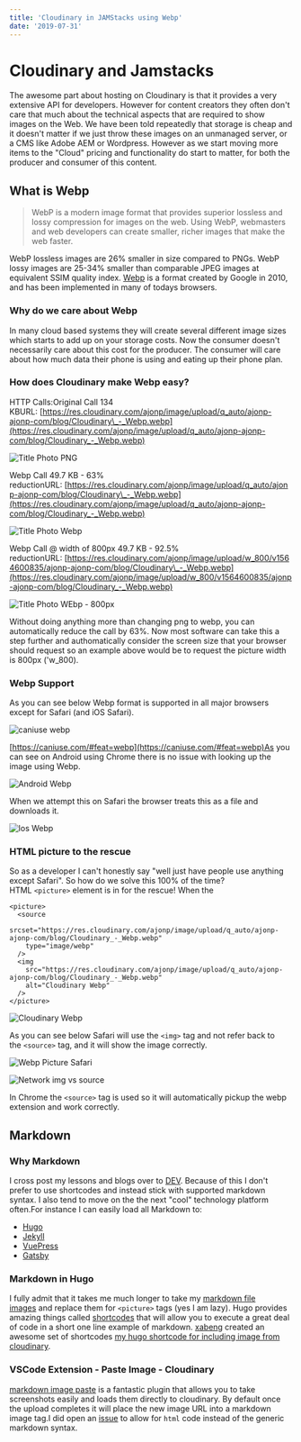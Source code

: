 ```yaml
---
title: 'Cloudinary in JAMStacks using Webp'
date: '2019-07-31'
---
```


# Cloudinary and Jamstacks

The awesome part about hosting on Cloudinary is that it provides a very extensive API for developers. However for content creators they often don't care that much about the technical aspects that are required to show images on the Web. We have been told repeatedly that storage is cheap and it doesn't matter if we just throw these images on an unmanaged server, or a CMS like Adobe AEM or Wordpress. However as we start moving more items to the "Cloud" pricing and functionality do start to matter, for both the producer and consumer of this content.

## What is Webp[](https://codingcat.dev/blog/cloudinary-in-jamstacks-using-webp#what-is-webp)

> WebP is a modern image format that provides superior lossless and lossy compression for images on the web. Using WebP, webmasters and web developers can create smaller, richer images that make the web faster.

WebP lossless images are 26% smaller in size compared to PNGs. WebP lossy images are 25-34% smaller than comparable JPEG images at equivalent SSIM quality index. [Webp](https://developers.google.com/speed/webp/) is a format created by Google in 2010, and has been implemented in many of todays browsers.

### Why do we care about Webp[](https://codingcat.dev/blog/cloudinary-in-jamstacks-using-webp#why-do-we-care-about-webp)

In many cloud based systems they will create several different image sizes which starts to add up on your storage costs. Now the consumer doesn't necessarily care about this cost for the producer. The consumer will care about how much data their phone is using and eating up their phone plan.

### How does Cloudinary make Webp easy?[](https://codingcat.dev/blog/cloudinary-in-jamstacks-using-webp#how-does-cloudinary-make-webp-easy)

HTTP Calls:Original Call 134 KBURL: [https://res.cloudinary.com/ajonp/image/upload/q_auto/ajonp-ajonp-com/blog/Cloudinary\_-_Webp.webp](https://res.cloudinary.com/ajonp/image/upload/q_auto/ajonp-ajonp-com/blog/Cloudinary_-_Webp.webp)

![Title Photo PNG](https://res.cloudinary.com/ajonp/image/upload/f_auto,q_auto/ajonp-ajonp-com/blog/hffb2m4yoewvtwd2np2f.png)

Webp Call 49.7 KB - 63% reductionURL: [https://res.cloudinary.com/ajonp/image/upload/q_auto/ajonp-ajonp-com/blog/Cloudinary\_-_Webp.webp](https://res.cloudinary.com/ajonp/image/upload/q_auto/ajonp-ajonp-com/blog/Cloudinary_-_Webp.webp)

![Title Photo Webp](https://res.cloudinary.com/ajonp/image/upload/f_auto,q_auto/ajonp-ajonp-com/blog/kjzt6byjwsdwou7pw19w.png)

Webp Call @ width of 800px 49.7 KB - 92.5% reductionURL: [https://res.cloudinary.com/ajonp/image/upload/w_800/v1564600835/ajonp-ajonp-com/blog/Cloudinary\_-_Webp.webp](https://res.cloudinary.com/ajonp/image/upload/w_800/v1564600835/ajonp-ajonp-com/blog/Cloudinary_-_Webp.webp)

![Title Photo WEbp - 800px](https://res.cloudinary.com/ajonp/image/upload/f_auto,q_auto/ajonp-ajonp-com/blog/tnvs0tqkfawkzmseeae3.png)

Without doing anything more than changing png to webp, you can automatically reduce the call by 63%. Now most software can take this a step further and authomatically consider the screen size that your browser should request so an example above would be to request the picture width is 800px ('w_800).

### Webp Support[](https://codingcat.dev/blog/cloudinary-in-jamstacks-using-webp#webp-support)

As you can see below Webp format is supported in all major browsers except for Safari (and iOS Safari).

![caniuse webp](https://res.cloudinary.com/ajonp/image/upload/f_auto,q_auto/ajonp-ajonp-com/blog/fevcd3nnmbjwdtosomva.png)

[https://caniuse.com/#feat=webp](https://caniuse.com/#feat=webp)As you can see on Android using Chrome there is no issue with looking up the image using Webp.

![Android Webp](https://res.cloudinary.com/ajonp/image/upload/f_auto,q_auto/v1564962205/ajonp-ajonp-com/blog/h2totv0ub4jndjjnc7rf.png)

When we attempt this on Safari the browser treats this as a file and downloads it.

![Ios Webp](https://res.cloudinary.com/ajonp/image/upload/f_auto,q_auto/v1564961942/ajonp-ajonp-com/blog/a8lmuu47pztq0jevrhku.png)

### HTML picture to the rescue[](https://codingcat.dev/blog/cloudinary-in-jamstacks-using-webp#html-picture-to-the-rescue)

So as a developer I can't honestly say "well just have people use anything except Safari". So how do we solve this 100% of the time? HTML `<picture>` element is in for the rescue! When the

```
<picture>
  <source
    srcset="https://res.cloudinary.com/ajonp/image/upload/q_auto/ajonp-ajonp-com/blog/Cloudinary_-_Webp.webp"
    type="image/webp"
  />
  <img
    src="https://res.cloudinary.com/ajonp/image/upload/q_auto/ajonp-ajonp-com/blog/Cloudinary_-_Webp.webp"
    alt="Cloudinary Webp"
  />
</picture>

```

![Cloudinary Webp](https://res.cloudinary.com/ajonp/image/upload/f_auto,q_auto/ajonp-ajonp-com/blog/Cloudinary_-_Webp.png)

As you can see below Safari will use the `<img>` tag and not refer back to the `<source>` tag, and it will show the image correctly.

![Webp Picture Safari](https://res.cloudinary.com/ajonp/image/upload/f_auto,q_auto/ajonp-ajonp-com/blog/pwbznjt7jh166kacevkx.png)

![Network img vs source](https://res.cloudinary.com/ajonp/image/upload/f_auto,q_auto/ajonp-ajonp-com/blog/ylcgjkzqau17g3cov6by.png)

In Chrome the `<source>` tag is used so it will automatically pickup the webp extension and work correctly.

## Markdown[](https://codingcat.dev/blog/cloudinary-in-jamstacks-using-webp#markdown)

### Why Markdown[](https://codingcat.dev/blog/cloudinary-in-jamstacks-using-webp#why-markdown)

I cross post my lessons and blogs over to [DEV](https://dev.to/). Because of this I don't prefer to use shortcodes and instead stick with supported markdown syntax. I also tend to move on the the next "cool" technology platform often.For instance I can easily load all Markdown to:

- [Hugo](https://gohugo.io/)
- [Jekyll](https://jekyllrb.com/)
- [VuePress](https://vuepress.vuejs.org/)
- [Gatsby](https://www.gatsbyjs.org/)

### Markdown in Hugo[](https://codingcat.dev/blog/cloudinary-in-jamstacks-using-webp#markdown-in-hugo)

I fully admit that it takes me much longer to take my [markdown file images](https://github.com/adam-p/markdown-here/wiki/Markdown-Cheatsheet#images) and replace them for `<picture>` tags (yes I am lazy). Hugo provides amazing things called [shortcodes](https://gohugo.io/content-management/shortcodes/) that will allow you to execute a great deal of code in a short one line example of markdown. [xabeng](https://dev.to/xabeng) created an awesome set of shortcodes [my hugo shortcode for including image from cloudinary](https://dev.to/xabeng/my-hugo-shortcode-for-including-image-from-cloudinary-1l46).

### VSCode Extension - Paste Image - Cloudinary[](https://codingcat.dev/blog/cloudinary-in-jamstacks-using-webp#vscode-extension---paste-image---cloudinary)

[markdown image paste](https://marketplace.visualstudio.com/items?itemName=njLeonZhang.markdown-image-paste) is a fantastic plugin that allows you to take screenshots easily and loads them directly to cloudinary. By default once the upload completes it will place the new image URL into a markdown image tag.I did open an [issue](https://github.com/njleonzhang/vscode-extension-mardown-image-paste/issues/9) to allow for `html` code instead of the generic markdown syntax.
